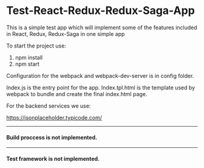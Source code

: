# Test-React-Redux-Redux-Saga-App
This is a simple test app which will implement some of the features included in React, Redux, Redux-Saga in one simple app

To start the project use:
1. npm install
2. npm start

Configuration for the webpack and webpack-dev-server is in config folder.

Index.js is the entry point for the app.
Index.tpl.html is the template used by webpack to bundle and create the final index.html page.

   For the backend services we use:
   
   https://jsonplaceholder.typicode.com/

---
#### Build proccess is not implemented. 

---
#### Test framework is not implemented.
